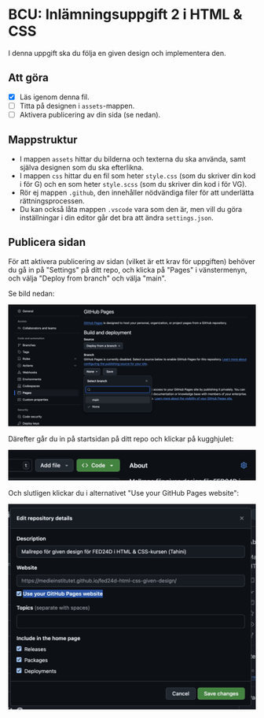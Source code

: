 # BCU: Inlämningsuppgift 2 i HTML & CSS
I denna uppgift ska du följa en given design och implementera den.

## Att göra
- [x] Läs igenom denna fil.
- [ ] Titta på designen i `assets`-mappen.
- [ ] Aktivera publicering av din sida (se nedan).

## Mappstruktur
- I mappen `assets` hittar du bilderna och texterna du ska använda, samt själva designen som du ska efterlikna.
- I mappen `css` hittar du en fil som heter `style.css` (som du skriver din kod i för G) och en som heter `style.scss` (som du skriver din kod i för VG).
- Rör ej mappen `.github`, den innehåller nödvändiga filer för att underlätta rättningsprocessen.
- Du kan också låta mappen `.vscode` vara som den är, men vill du göra inställningar i din editor går det bra att ändra `settings.json`.

## Publicera sidan
För att aktivera publicering av sidan (vilket är ett krav för uppgiften) behöver du gå in på "Settings" på ditt repo, och klicka på "Pages" i vänstermenyn, och välja "Deploy from branch" och välja "main".

Se bild nedan:

![Skärmdump på inställningssidan](/assets/github-pages/enable-github-pages.jpg "Aktivera GitHub Pages")

Därefter går du in på startsidan på ditt repo och klickar på kugghjulet:

![Skärmdump på kugghjul](/assets/github-pages/settings-cog.jpg "Inställningar för repot")

Och slutligen klickar du i alternativet "Use your GitHub Pages website":

![Skärmdump på URL-fält](/assets/github-pages/use-github-url.jpg "Inställningar för URL")